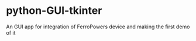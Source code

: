 # python-GUI-tkinter
An GUI app for integration of FerroPowers device and making the first demo of it  
